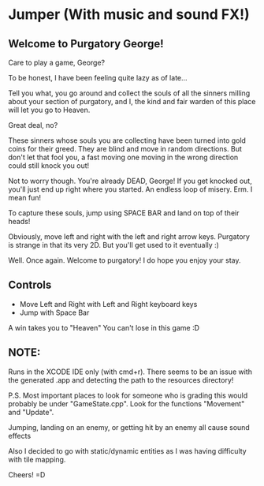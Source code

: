 # Jumper (With music and sound FX!)

## Welcome to Purgatory George!

Care to play a game, George?

To be honest, I have been feeling quite lazy as of late...

Tell you what, you go around and collect the souls of all the sinners milling about your section of purgatory, and I, the kind and fair warden of this place will let you go to Heaven.

Great deal, no?

These sinners whose souls you are collecting have been turned into gold coins for their greed. They are blind and move in random directions. But don't let that fool you, a fast moving one moving in the wrong direction could still knock you out!

Not to worry though. You're already DEAD, George! If you get knocked out, you'll just end up right where you started. An endless loop of misery. Erm. I mean fun! 

To capture these souls, jump using SPACE BAR and land on top of their heads! 

Obviously, move left and right with the left and right arrow keys. Purgatory is strange in that its very 2D. But you'll get used to it eventually :)

Well. Once again. Welcome to purgatory! I do hope you enjoy your stay.


## Controls
- Move Left and Right with Left and Right keyboard keys
- Jump with Space Bar

A win takes you to "Heaven"
You can't lose in this game :D

## NOTE:
Runs in the XCODE IDE only (with cmd+r). There seems to be an issue with the generated .app and detecting the path to the resources directory!

P.S. Most important places to look for someone who is grading this would probably be under "GameState.cpp". Look for the functions "Movement" and "Update". 

Jumping, landing on an enemy, or getting hit by an enemy all cause sound effects

Also I decided to go with static/dynamic entities as I was having difficulty with tile mapping.

Cheers! =D
